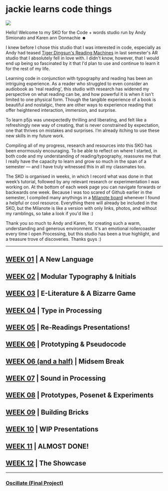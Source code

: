 # jackie learns code things

<img src="angrymonkey.gif">

Hello! Welcome to my SKO for the Code + words studio run by Andy Simionato and Karen ann Donnachie  ☻  

I knew before I chose this studio that I was interested in code, especially as Andy had teased [Tiger Dingsun's Reading Machines](https://tdingsun.github.io/reading-machines/) in last semester's AR studio that I absolutely fell in love with. I didn't know, however, that I would end up being so fascinated by it that I'd plan to use and continue to learn it for the rest of my life.

Learning code in conjunction with typography and reading has been an intriguing experience. As a reader who struggled to even consider an audiobook as 'real reading', this studio with research has widened my perspective on what reading can be, and how powerful it is when it isn't limited to one physical form. Though the tangible experience of a book is beautiful and nostalgic, there are other ways to experience reading that offer heightened interaction, immersion, and surprise.

To learn p5js was unexpectedly thrilling and liberating, and felt like a refreshingly new way of creating, that is never constrained by expectation, one that thrives on mistakes and surprises. I’m already itching to use these new skills in my future work.

Compiling all of my progress, research and resources into this SKO has been enormously encouraging. To be able to reflect on where I started, in both code and my understanding of reading/typography, reassures me that I really have the capacity to learn and grow so much in the span of a semester — and I have truly witnessed this in all my classmates too.

The SKO is organised in weeks, in which I record what was done in that week’s tutorial, followed by any relevant research or experimentation I was working on. At the bottom of each week page you can navigate forwards or backwards one week. Because I was too scared of Github earlier in the semester, I compiled many anythings in a [Milanote board](https://app.milanote.com/1K8HVt1SIiPR8B?p=hN70IwOtzhJ) whenever I found a helpful or cool resource. Everything there will already be included in the SKO, but the Milanote is like a version with only links, photos, and without my ramblings, so take a look if you'd like :)

Thank you so much to Andy and Karen, for creating such a warm, understanding and generous environment. It's an emotional rollercoaster every time I open Processing, but this studio has been a true highlight, and a treasure trove of discoveries. Thanks guys :) 

___

## [WEEK 01](https://jackieliiu.github.io/CODEWORDS/Week01/) | A New Language
## [WEEK 02](https://jackieliiu.github.io/CODEWORDS/Week02/) | Modular Typography & Initials
## [WEEK 03](https://jackieliiu.github.io/CODEWORDS/Week03/) | E-Literature & A Bizarre Game
## [WEEK 04](https://jackieliiu.github.io/CODEWORDS/Week04/) | Type in Processing 
## [WEEK 05](https://jackieliiu.github.io/CODEWORDS/Week05/) | Re-Readings Presentations!
## [WEEK 06](https://jackieliiu.github.io/CODEWORDS/Week06/) | Prototyping & Pseudocode
## [WEEK 06 (and a half)](https://jackieliiu.github.io/CODEWORDS/Week06andahalf/) | Midsem Break
## [WEEK 07](https://jackieliiu.github.io/CODEWORDS/Week07/) | Sound in Processing
## [WEEK 08](https://jackieliiu.github.io/CODEWORDS/Week08/) | Prototypes, Posenet & Experiments
## [WEEK 09](https://jackieliiu.github.io/CODEWORDS/Week09/) | Building Bricks
## [WEEK 10](https://jackieliiu.github.io/CODEWORDS/Week10/) | WIP Presentations
## [WEEK 11](https://jackieliiu.github.io/CODEWORDS/Week11/) | ALMOST DONE!
## [WEEK 12](https://jackieliiu.github.io/CODEWORDS/Week12/) | The Showcase 

___

### [Oscillate (Final Project)](https://jackieliiu.github.io/CODEWORDS/Week12/OSCILLATE_Final/)

